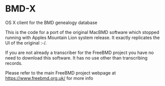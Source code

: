# BMD-X
OS X client for the BMD genealogy database

This is the code for a port of the original MacBMD software which stopped running with Apples Mountain Lion system release. It exactly replicates the UI of the original :-/.

If you are not already a transcriber for the FreeBMD project you have no need to download this software. It has no use other than transcribing records.

Please refer to the main FreeBMD project webpage at https://www.freebmd.org.uk/ for more info
